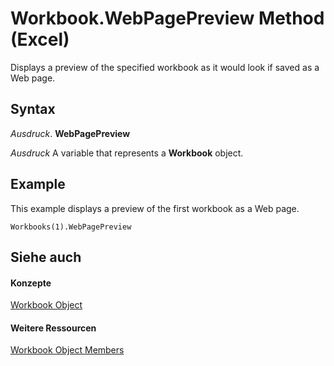 
# Workbook.WebPagePreview Method (Excel)

Displays a preview of the specified workbook as it would look if saved as a Web page.


## Syntax

 _Ausdruck_. **WebPagePreview**

 _Ausdruck_ A variable that represents a **Workbook** object.


## Example

This example displays a preview of the first workbook as a Web page.


```
Workbooks(1).WebPagePreview
```


## Siehe auch


#### Konzepte


[Workbook Object](8c00aa60-c974-eed3-0812-3c9625eb0d4c.md)
#### Weitere Ressourcen


[Workbook Object Members](http://msdn.microsoft.com/library/dce102a3-25de-3ff4-2ce5-bc56e08baca7%28Office.15%29.aspx)